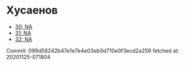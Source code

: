 # Хусаенов
- [30: NA](30.md)
- [31: NA](31.md)
- [32: NA](32.md)

Commit: 099d58242b47e1e7e4e03eb0d710e0f3ecd2a259
 fetched at: 20201125-071804
